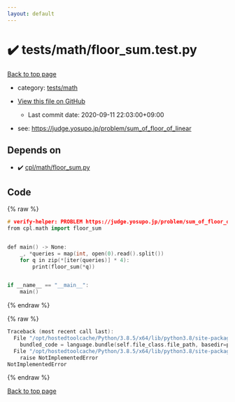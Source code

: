 ```yaml
---
layout: default
---
```


<!-- mathjax config similar to math.stackexchange -->
<script type="text/javascript" async
  src="https://cdnjs.cloudflare.com/ajax/libs/mathjax/2.7.5/MathJax.js?config=TeX-MML-AM_CHTML">
</script>
<script type="text/x-mathjax-config">
  MathJax.Hub.Config({
    TeX: { equationNumbers: { autoNumber: "AMS" }},
    tex2jax: {
      inlineMath: [ ['$','$'] ],
      processEscapes: true
    },
    "HTML-CSS": { matchFontHeight: false },
    displayAlign: "left",
    displayIndent: "2em"
  });
</script>

<script type="text/javascript" src="https://cdnjs.cloudflare.com/ajax/libs/jquery/3.4.1/jquery.min.js"></script>
<script src="https://cdn.jsdelivr.net/npm/jquery-balloon-js@1.1.2/jquery.balloon.min.js" integrity="sha256-ZEYs9VrgAeNuPvs15E39OsyOJaIkXEEt10fzxJ20+2I=" crossorigin="anonymous"></script>
<script type="text/javascript" src="../../../assets/js/copy-button.js"></script>
<link rel="stylesheet" href="../../../assets/css/copy-button.css" />


# :heavy_check_mark: tests/math/floor_sum.test.py

<a href="../../../index.html">Back to top page</a>

* category: <a href="../../../index.html#082483a7677f16b78dc10411a4d111c4">tests/math</a>
* <a href="{{ site.github.repository_url }}/blob/master/tests/math/floor_sum.test.py">View this file on GitHub</a>
    - Last commit date: 2020-09-11 22:03:00+09:00


* see: <a href="https://judge.yosupo.jp/problem/sum_of_floor_of_linear">https://judge.yosupo.jp/problem/sum_of_floor_of_linear</a>


## Depends on

* :heavy_check_mark: <a href="../../../library/cpl/math/floor_sum.py.html">cpl/math/floor_sum.py</a>


## Code

<a id="unbundled"></a>
{% raw %}
```cpp
# verify-helper: PROBLEM https://judge.yosupo.jp/problem/sum_of_floor_of_linear
from cpl.math import floor_sum


def main() -> None:
    _, *queries = map(int, open(0).read().split())
    for q in zip(*[iter(queries)] * 4):
        print(floor_sum(*q))


if __name__ == "__main__":
    main()

```
{% endraw %}

<a id="bundled"></a>
{% raw %}
```cpp
Traceback (most recent call last):
  File "/opt/hostedtoolcache/Python/3.8.5/x64/lib/python3.8/site-packages/onlinejudge_verify/docs.py", line 349, in write_contents
    bundled_code = language.bundle(self.file_class.file_path, basedir=pathlib.Path.cwd())
  File "/opt/hostedtoolcache/Python/3.8.5/x64/lib/python3.8/site-packages/onlinejudge_verify/languages/python.py", line 84, in bundle
    raise NotImplementedError
NotImplementedError

```
{% endraw %}

<a href="../../../index.html">Back to top page</a>

